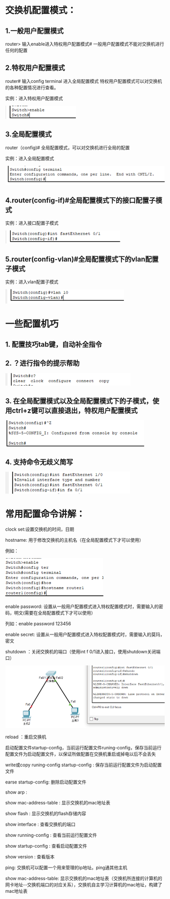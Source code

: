 # 交换机配置模式：

## 1.一般用户配置模式

router>  输入enable进入特权用户配置模式#   一般用户配置模式不能对交换机进行任何的配置





## 2.特权用户配置模式  

router# 输入config terminal 进入全局配置模式  特权用户配置模式可以对交换机的各种配置情况进行查看。

实例：进入特权用户配置模式

![](https://raw.githubusercontent.com/h1iba1/h1iba1.github.io/refs/heads/master/_posts/CCNA/images/9BDEA06CFC414DDC988FCB09FC9889FDclipboard.png)



## 3.全局配置模式

router（config)# 全局配置模式，可以对交换机进行全局的配置

实例：进入全局配置模式

![](https://raw.githubusercontent.com/h1iba1/h1iba1.github.io/refs/heads/master/_posts/CCNA/images/527793F818034435851F1A9FEF4D96ECclipboard.png)

## 4.router(config-if)#全局配置模式下的接口配置子模式

实例：进入接口配置子模式

![](https://raw.githubusercontent.com/h1iba1/h1iba1.github.io/refs/heads/master/_posts/CCNA/images/4C59F722E18345A89B49685F3BE4883Aclipboard.png)



## 5.router(config-vlan)#全局配置模式下的vlan配置子模式

实例：进入vlan配置子模式

![](https://raw.githubusercontent.com/h1iba1/h1iba1.github.io/refs/heads/master/_posts/CCNA/images/4838B0588FE442B2B8EF00D9FF3E3683clipboard.png)



# 一些配置机巧

## 1. 配置技巧tab键，自动补全指令

## 2. ？进行指令的提示帮助

![](https://raw.githubusercontent.com/h1iba1/h1iba1.github.io/refs/heads/master/_posts/CCNA/images/1DB168FD51A44CFF99D933C307EC1DE6clipboard.png)

## 3. 在全局配置模式以及全局配置模式下的子模式，使用ctrl+z键可以直接退出，特权用户配置模式

![](https://raw.githubusercontent.com/h1iba1/h1iba1.github.io/refs/heads/master/_posts/CCNA/images/659B658054BF469B87DF23DF7090FD9Bclipboard.png)

## 4. 支持命令无歧义简写

![](https://raw.githubusercontent.com/h1iba1/h1iba1.github.io/refs/heads/master/_posts/CCNA/images/1EED162CC395422880074EE950D8EAB1clipboard.png)





# 常用配置命令讲解：

clock set:设置交换机的时间，日期

hostname: 用于修改交换机的主机名（在全局配置模式下才可以使用）

例如：

![](https://raw.githubusercontent.com/h1iba1/h1iba1.github.io/refs/heads/master/_posts/CCNA/images/148E9BF926E14D07AE730B73EB686864clipboard.png)

enable password: 设置从一般用户配置模式进入特权配置模式时，需要输入的密码，明文(需要在全局配置模式下才可以使用）

列如：enable password 123456



enable secret: 设置从一般用户配置模式进入特权配置模式时，需要输入的莫玛，密文



shutdown ：关闭交换机的端口（使用int f 0/1进入接口，使用shutdown关闭端口）

![](https://raw.githubusercontent.com/h1iba1/h1iba1.github.io/refs/heads/master/_posts/CCNA/images/9EE76619AAB3443EBF19B80131A06A1Eclipboard.png)



reload ：重启交换机

启动配置文件startup-config，当前运行配置文件runing-config，保存当前运行配置文件为启动配置文件，以保证所做配置在交换机重启或掉电以后不会丢失

write或copy runing-config startup-config : 保存当前运行配置文件为启动配置文件



earse startup-config: 删除启动配置文件



show arp : 

show mac-address-table : 显示交换机的mac地址表

show flash : 显示交换机的flash存储内容

show interface : 查看交换机的端口

show running-config : 查看当前运行配置文件

show startup-config : 查看启动配置文件

show version : 查看版本

ping: 交换机可以配置一个用来管理的ip地址。ping通其他主机



show mac-address-table: 显示交换机的mac地址表（交换机所连接的计算机的网卡地址--交换机端口的对应关系），交换机自主学习计算机的mac地址，构建了mac地址表























